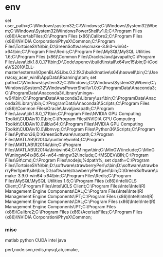 # env
set user_path=;C:\Windows\system32;C:\Windows;C:\Windows\System32\Wbem;C:\Windows\System32\WindowsPowerShell\v1.0\;C:\Program Files (x86)\Acer\abFiles\;C:\Program Files (x86)\Calibre2\;C:\Program Files (x86)\NVIDIA Corporation\PhysX\Common;C:\Program Files\TortoiseSVN\bin;D:\GreenSoftware\cmake-3.9.0-win64-x64\bin;C:\Program Files\Redis\;C:\Program Files\MySQL\MySQL Utilities 1.6\;C:\Program Files (x86)\Common Files\Oracle\Java\javapath;C:\Program Files\Java\jdk1.8.0_171\bin\;D:\Code\opencv\build\install\x64\vc15\bin\;D:\Code\VS2010\ELL-master\external\OpenBLASLibs.0.2.19.3\build\native\x64\haswell\bin;C:\Users\csy_acer_win8\AppData\Roaming\npm;
set path=C:\Windows\system32;C:\Windows;C:\Windows\System32\Wbem;C:\Windows\System32\WindowsPowerShell\v1.0\;C:\ProgramData\Anaconda3;C:\ProgramData\Anaconda3\Library\mingw-w64\bin;C:\ProgramData\Anaconda3\Library\usr\bin;C:\ProgramData\Anaconda3\Library\bin;C:\ProgramData\Anaconda3\Scripts;C:\Program Files (x86)\Common Files\Oracle\Java\javapath;C:\Program Files\Java\jdk1.8.0_171\bin\;C:\Program Files\NVIDIA GPU Computing Toolkit\CUDA\v10.0\bin;C:\Program Files\NVIDIA GPU Computing Toolkit\CUDA\v10.0\lib\x64;C:\Program Files\NVIDIA GPU Computing Toolkit\CUDA\v10.0\libnvvp;C:\Program Files\Python36\Scripts\;C:\Program Files\Python36\;D:\GreenSoftware\runpath;C:\Program Files\MATLAB\R2014a\runtime\win64;C:\Program Files\MATLAB\R2014a\bin;C:\Program Files\MATLAB\R2014a\bin\win64;C:\Mingw\bin\;C:\MinGW\include\;C:\MinGW\mingw64\x86_64-w64-mingw32\include\;C:\MSDEV\BIN;C:\Program Files\Git\cmd;C:\Program Files\nodejs\;%dpath%;
set dpath=C:\Program Files\TortoiseSVN\bin;D:\software\strawberryPerl\c\bin;D:\software\strawberryPerl\perl\site\bin;D:\software\strawberryPerl\perl\bin;D:\GreenSoftware\cmake-3.9.0-win64-x64\bin;C:\Program Files\Redis\;C:\Program Files\MySQL\MySQL Utilities 1.6\;C:\Program Files (x86)\Intel\iCLS Client\;C:\Program Files\Intel\iCLS Client\;C:\Program Files\Intel\Intel(R) Management Engine Components\DAL;C:\Program Files\Intel\Intel(R) Management Engine Components\IPT;C:\Program Files (x86)\Intel\Intel(R) Management Engine Components\DAL;C:\Program Files (x86)\Intel\Intel(R) Management Engine Components\IPT;C:\Program Files (x86)\Calibre2\;C:\Program Files (x86)\Acer\abFiles\;C:\Program Files (x86)\NVIDIA Corporation\PhysX\Common;

### misc
matlab
python
CUDA
intel
java

perl,node.svn,redis,mysql,ab,cmake,